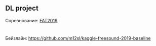 ## DL project

Соревнование: [FAT2019](https://www.kaggle.com/c/freesound-audio-tagging-2019)
#
Бейзлайн: https://github.com/m12sl/kaggle-freesound-2019-baseline

